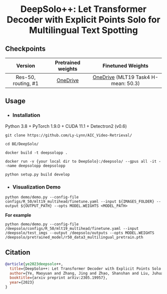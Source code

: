 <h1 align="center">DeepSolo++: Let Transformer Decoder with Explicit Points Solo for Multilingual Text Spotting</h1> 



## Checkpoints

|Version|Pretrained weights|Finetuned Weights|
|:------:|:------:|:------:|
|Res-50, routing, #1| [OneDrive](https://1drv.ms/u/s!AimBgYV7JjTlgcwYxWkWMGz6y4XFYQ?e=5HdB0S) | [OneDrive](https://1drv.ms/u/s!AimBgYV7JjTlgcwZNWXa6BwI-R6SAQ?e=kEOoBQ) (MLT19 Task4 H-mean: 50.3) |

## Usage

- ### Installation

Python 3.8 + PyTorch 1.9.0 + CUDA 11.1 + Detectron2 (v0.6)
```
git clone https://github.com/Ly-Lynn/AIC_Video-Retrieval/

cd BE/DeepSolo/

docker build -t deepsolopp .

docker run -v {your local dir to DeepSolo}:/deepsolo/ --gpus all -it --name deepsolopp deepsolopp

python setup.py build develop
```

- ### Visualization Demo
```
python demo/demo.py --config-file configs/R_50/mlt19_multihead/finetune.yaml --input ${IMAGES_FOLDER} --output ${OUTPUT_PATH} --opts MODEL.WEIGHTS <MODEL_PATH>
```
**For example**
```
python demo/demo.py --config-file /deepsolo/configs/R_50/mlt19_multihead/finetune.yaml --input /deepsolo/test_imgs --output /deepsolo/outputs --opts MODEL.WEIGHTS /deepsolo/pretrained_model/r50_data3_multilingual_pretrain.pth  
```

## Citation

```bibtex
@article{ye2023deepsolo++,
  title={DeepSolo++: Let Transformer Decoder with Explicit Points Solo for Multilingual Text Spotting},
  author={Ye, Maoyuan and Zhang, Jing and Zhao, Shanshan and Liu, Juhua and Liu, Tongliang and Du, Bo and Tao, Dacheng},
  booktitle={arxiv preprint arXiv:2305.19957},
  year={2023}
}
```
